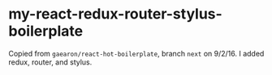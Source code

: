 # my-react-redux-router-stylus-boilerplate

Copied from `gaearon/react-hot-boilerplate`, branch `next` on 9/2/16.  I added redux, router, and stylus.
